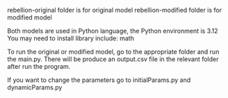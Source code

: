 rebellion-original folder is for original model
rebellion-modified folder is for modified model

Both models are used in Python language, the Python environment is 3.12
You may need to install library include: math

To run the original or modified model, go to the appropriate folder and run the main.py.
There will be produce an output.csv file in the relevant folder after run the program.

If you want to change the parameters go to initialParams.py and dynamicParams.py